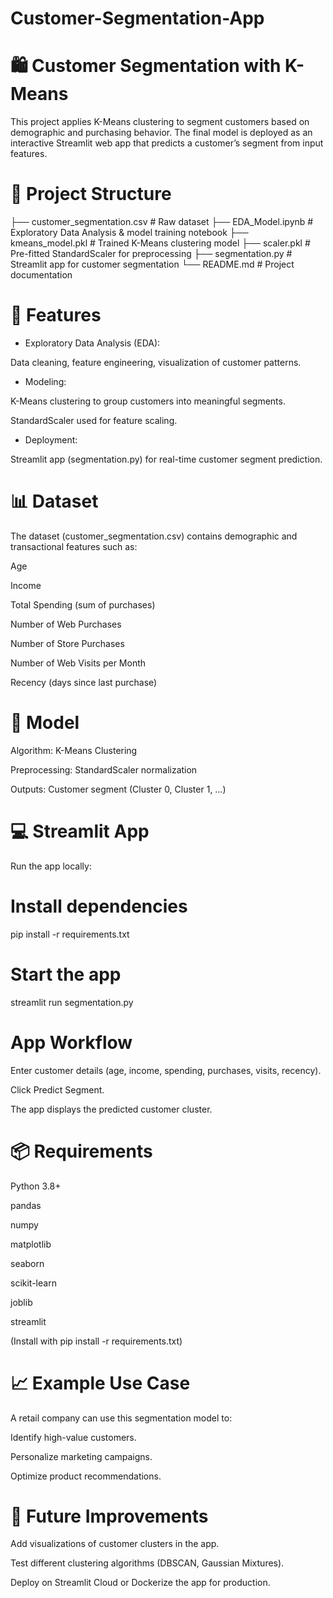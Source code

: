 # Customer-Segmentation-App
# 🛍️ Customer Segmentation with K-Means

This project applies K-Means clustering to segment customers based on demographic and purchasing behavior. The final model is deployed as an interactive Streamlit web app that predicts a customer’s segment from input features.

# 📂 Project Structure
├── customer_segmentation.csv   # Raw dataset
├── EDA_Model.ipynb             # Exploratory Data Analysis & model training notebook
├── kmeans_model.pkl            # Trained K-Means clustering model
├── scaler.pkl                  # Pre-fitted StandardScaler for preprocessing
├── segmentation.py             # Streamlit app for customer segmentation
└── README.md                   # Project documentation

# 🚀 Features

* Exploratory Data Analysis (EDA):

Data cleaning, feature engineering, visualization of customer patterns.

* Modeling:

K-Means clustering to group customers into meaningful segments.

StandardScaler used for feature scaling.

* Deployment:

Streamlit app (segmentation.py) for real-time customer segment prediction.

# 📊 Dataset

The dataset (customer_segmentation.csv) contains demographic and transactional features such as:

Age

Income

Total Spending (sum of purchases)

Number of Web Purchases

Number of Store Purchases

Number of Web Visits per Month

Recency (days since last purchase)

# 🧠 Model

Algorithm: K-Means Clustering

Preprocessing: StandardScaler normalization

Outputs: Customer segment (Cluster 0, Cluster 1, …)

# 💻 Streamlit App

Run the app locally:

# Install dependencies
pip install -r requirements.txt

# Start the app
streamlit run segmentation.py

# App Workflow

Enter customer details (age, income, spending, purchases, visits, recency).

Click Predict Segment.

The app displays the predicted customer cluster.

# 📦 Requirements

Python 3.8+

pandas

numpy

matplotlib

seaborn

scikit-learn

joblib

streamlit

(Install with pip install -r requirements.txt)

# 📈 Example Use Case

A retail company can use this segmentation model to:

Identify high-value customers.

Personalize marketing campaigns.

Optimize product recommendations.

# 🔮 Future Improvements

Add visualizations of customer clusters in the app.

Test different clustering algorithms (DBSCAN, Gaussian Mixtures).

Deploy on Streamlit Cloud or Dockerize the app for production.
